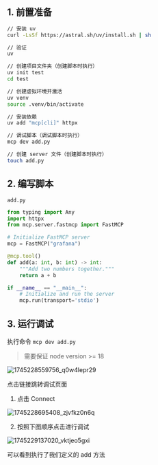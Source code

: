 ## 1. 前置准备

```bash
// 安装 uv
curl -LsSf https://astral.sh/uv/install.sh | sh

// 验证
uv

// 创建项目文件夹（创建脚本时执行）
uv init test
cd test

// 创建虚拟环境并激活
uv venv
source .venv/bin/activate

// 安装依赖
uv add "mcp[cli]" httpx

// 调试脚本（调试脚本时执行）
mcp dev add.py

// 创建 server 文件（创建脚本时执行）
touch add.py
```

## 2. 编写脚本

`add.py`

```python
from typing import Any
import httpx
from mcp.server.fastmcp import FastMCP

# Initialize FastMCP server
mcp = FastMCP("grafana")

@mcp.tool()
def add(a: int, b: int) -> int:
    """Add two numbers together."""
    return a + b

if __name__ == "__main__":
    # Initialize and run the server
    mcp.run(transport='stdio')
```

## 3. 运行调试

执行命令 `mcp dev add.py`

> 需要保证 node version >=  18

![1745228559756_q0w4lepr29](https://pub-6bd5d0c20d254a3e9d8dea968e62938c.r2.dev/2025/4/1745228559756_q0w4lepr29)

点击链接跳转调试页面

1. 点击 Connect

![1745228695408_zjvfkz0n6q](https://pub-6bd5d0c20d254a3e9d8dea968e62938c.r2.dev/2025/4/1745228695408_zjvfkz0n6q)

2. 按照下图顺序点击进行调试

![1745229137020_vktjeo5gxi](https://pub-6bd5d0c20d254a3e9d8dea968e62938c.r2.dev/2025/4/1745229137020_vktjeo5gxi)

可以看到执行了我们定义的 add 方法